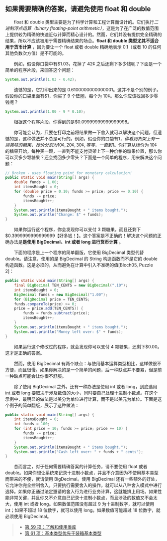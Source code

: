 ## 如果需要精确的答案，请避免使用 float 和 double

&emsp;&emsp;float 和 double 类型主要是为了科学计算和工程计算而设计的。它们执行*二进制浮点运算（binary floating-point arithmetic）*，这是为了在广泛的数值范围上提供较为精确的快速近似计算而精心设计的。然而，它们并没有提供完全精确的结果，所以不应该被用于需要精确结果的场合。**float 和 double 类型尤其不适合用于货币计算** ，因为要让一个 float 或者 double 精确地表示 0.1（或者 10 的任何其他负数次方值）是不可能的。

&emsp;&emsp;例如，假设你口袋中有\$1.03，花掉了 42¢ 之后还剩下多少钱呢？下面是一个简单的程序片段，来回答这个问题：

```java
System.out.println(1.03 - 0.42);
```

&emsp;&emsp;遗憾的是，它打印出来的是 0.6100000000000001。这并不是个别的例子。假设你的口袋里面有\$1，你买了 9 个垫圈，每个为 10¢。那么你应该找回多少零钱呢？

```java
System.out.println(1.00 - 9 * 0.10);
```

&emsp;&emsp;根据这个程序片段，你得到的是\$0.09999999999999998。

&emsp;&emsp;你可能会认为，只要在打印之前将结果做一下舍入就可以解决这个问题，但遗憾的是，这种做法并不总是可行的。例如，假设你的口袋有$1，你看到货架上有一排美味的糖果，标价分别为10¢, 20¢, 30¢, 等等，一直到$1。你打算从标价为 10¢ 的糖果开始，每种买一颗，一直到不能支付货架上下一种价格的糖果位置，那么你可以买多少颗糖果？还会找回多少零头？下面是一个简单的程序，用来解决这个问题：

```java
// Broken - uses floating point for monetary calculation!
public static void main(String[] args) {
    double funds = 1.00;
    int itemsBought = 0;
    for (double price = 0.10; funds >= price; price += 0.10) {
        funds -= price;
        itemsBought++;
    }
    System.out.println(itemsBought + " items bought.");
    System.out.println("Change: $" + funds);
}
```

&emsp;&emsp;如果你运行这个程序，你会发现你可以支付 3 颗糖果，而且还剩下\$0.3999999999999999【好多钱！】。这个答案是不正确的！解决这个问题的正确办法是**是使用 BigDecimal、int 或者 long 进行货币计算** 。

&emsp;&emsp;下面的程序是上一个程序的简单翻版，它使用 BigDecimal 类型代替 double。请注意，使用的是 BigDecimal 的 String 构造函数而不是它的 double 构造函数。这是必须的，从而避免在计算中引入不准确的值\[Bloch05, Puzzle 2\]：

```java
public static void main(String[] args) {
    final BigDecimal TEN_CENTS = new BigDecimal(".10");
    int itemsBought = 0;
    BigDecimal funds = new BigDecimal("1.00");
    for (BigDecimal price = TEN_CENTS;
    funds.compareTo(price) >= 0;
    price = price.add(TEN_CENTS)) {
        funds = funds.subtract(price);
        itemsBought++;
    }
    System.out.println(itemsBought + " items bought.");
    System.out.println("Money left over: $" + funds);
}
```

&emsp;&emsp;如果运行这个修改过的程序，就会发现你可以支付 4 颗糖果，还剩下\$0.00。这才是正确的答案。

&emsp;&emsp;然而，使用 BigDecimal 有两个缺点：与使用基本运算类型相比，这样做很不方便，而且很慢。如果你解决的是一个简单的问题，后一种缺点并不要紧，但是前一种缺点可能会让你很不舒服。

&emsp;&emsp;除了使用 BigDecimal 之外，还有一种办法是使用 int 或者 long，到底选用 int 或者 long 要取决于涉及数值的大小，同时要自己处理十进制小数点。在这个示例中，最明显的做法是以美分为单位进行计算，而不是以美元为单位。下面是这个例子的简单翻版，展示了这种做法：

```java
public static void main(String[] args) {
    int itemsBought = 0;
    int funds = 100;
    for (int price = 10; funds >= price; price += 10) {
        funds -= price;
        itemsBought++;
    }
    System.out.println(itemsBought + " items bought.");
    System.out.println("Cash left over: " + funds + " cents");
}
```

&emsp;&emsp;总而言之，对于任何需要精确答案的计算任务，请不要使用 float 或者 double。如果你想让系统来记录十进制小数点，并且不介意因为不使用基本类型而带来的不便，就请使用 BigDecimal。使用 BigDecimal 还有一些额外的好处，它允许你完全控制舍入，只要执行需要舍入的操作，就可以从八种舍入模式中进行选择。如果你正通过法定邀请的舍入行为进行业务计算，这就能排上用场。如果性能非常关键，并且你又不介意自己记录十进制小数点，而且涉及的数值又不会太大，使用 int 或者 long。如果数值范围没有超过 9 为十进制数字，就可以使用 int；如果不超过 18 位数字，就可以使用 long。如果数值可能超过 18 位数字，就必须使用 BigDecimal。

> - [第 59 项：了解和使用类库](https://gitee.com/lin-mt/effective-java-third-edition/blob/master/第09章：通用编程/第59项：了解和使用类库.md)
> - [第 61 项：基本类型优先于装箱基本类型](https://gitee.com/lin-mt/effective-java-third-edition/blob/master/第09章：通用编程/第61项：基本类型优先于装箱基本类型.md)

